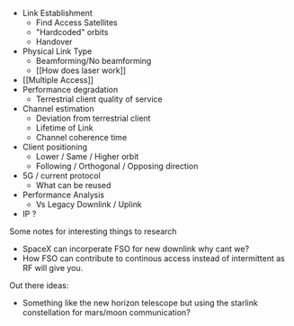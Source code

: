 - Link Establishment
	- Find Access Satellites
	- "Hardcoded" orbits
	- Handover
- Physical Link Type
	- Beamforming/No beamforming
	- [[How does laser work]]
- [[Multiple Access]]
- Performance degradation
	- Terrestrial client quality of service  
- Channel estimation
	- Deviation from terrestrial client
	- Lifetime of Link
	- Channel coherence time
- Client positioning
	- Lower / Same / Higher orbit
	- Following / Orthogonal / Opposing direction
- 5G / current protocol
	- What can be reused
- Performance Analysis
	- Vs Legacy Downlink / Uplink
- IP ?

Some notes for interesting things to research
- SpaceX can incorperate FSO for new downlink why cant we? 
- How FSO can contribute to continous access instead of intermittent as RF will give you.

Out there ideas: 
- Something like the new horizon telescope but using the starlink constellation for mars/moon communication?